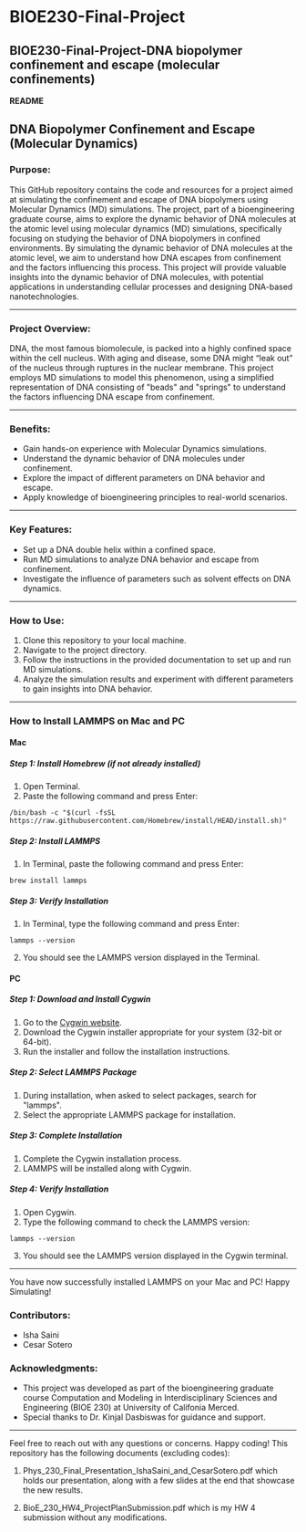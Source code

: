 # BIOE230-Final-Project
## BIOE230-Final-Project-DNA biopolymer confinement and escape (molecular confinements)
**README**

## DNA Biopolymer Confinement and Escape (Molecular Dynamics)

### Purpose:
This GitHub repository contains the code and resources for a project aimed at simulating the confinement and escape of DNA biopolymers using Molecular Dynamics (MD) simulations. The project, part of a bioengineering graduate course, aims to explore the dynamic behavior of DNA molecules at the atomic level using molecular dynamics (MD) simulations, specifically focusing on studying the behavior of DNA biopolymers in confined environments. By simulating the dynamic behavior of DNA molecules at the atomic level, we aim to understand how DNA escapes from confinement and the factors influencing this process. This project will provide valuable insights into the dynamic behavior of DNA molecules, with potential applications in understanding cellular processes and designing DNA-based nanotechnologies.

---

### Project Overview:
DNA, the most famous biomolecule, is packed into a highly confined space within the cell nucleus. With aging and disease, some DNA might “leak out” of the nucleus through ruptures in the nuclear membrane. This project employs MD simulations to model this phenomenon, using a simplified representation of DNA consisting of "beads" and "springs" to understand the factors influencing DNA escape from confinement.

---

### Benefits:
- Gain hands-on experience with Molecular Dynamics simulations.
- Understand the dynamic behavior of DNA molecules under confinement.
- Explore the impact of different parameters on DNA behavior and escape.
- Apply knowledge of bioengineering principles to real-world scenarios.

---

### Key Features:
- Set up a DNA double helix within a confined space.
- Run MD simulations to analyze DNA behavior and escape from confinement.
- Investigate the influence of parameters such as solvent effects on DNA dynamics.

---

### How to Use:
1. Clone this repository to your local machine.
2. Navigate to the project directory.
3. Follow the instructions in the provided documentation to set up and run MD simulations.
4. Analyze the simulation results and experiment with different parameters to gain insights into DNA behavior.

---

### How to Install LAMMPS on Mac and PC

#### Mac

##### Step 1: Install Homebrew (if not already installed)
1. Open Terminal.
2. Paste the following command and press Enter:
```
/bin/bash -c "$(curl -fsSL https://raw.githubusercontent.com/Homebrew/install/HEAD/install.sh)"
```

##### Step 2: Install LAMMPS
1. In Terminal, paste the following command and press Enter:
```
brew install lammps
```

##### Step 3: Verify Installation
1. In Terminal, type the following command and press Enter:
```
lammps --version
```
2. You should see the LAMMPS version displayed in the Terminal.

#### PC

##### Step 1: Download and Install Cygwin
1. Go to the [Cygwin website](https://www.cygwin.com/).
2. Download the Cygwin installer appropriate for your system (32-bit or 64-bit).
3. Run the installer and follow the installation instructions.

##### Step 2: Select LAMMPS Package
1. During installation, when asked to select packages, search for "lammps".
2. Select the appropriate LAMMPS package for installation.

##### Step 3: Complete Installation
1. Complete the Cygwin installation process.
2. LAMMPS will be installed along with Cygwin.

##### Step 4: Verify Installation
1. Open Cygwin.
2. Type the following command to check the LAMMPS version:
```
lammps --version
```
3. You should see the LAMMPS version displayed in the Cygwin terminal.

---

You have now successfully installed LAMMPS on your Mac and PC! Happy Simulating!

### Contributors:
- Isha Saini
- Cesar Sotero

### Acknowledgments:
- This project was developed as part of the bioengineering graduate course Computation and Modeling in Interdisciplinary Sciences and Engineering (BIOE 230) at University of Califonia Merced.
- Special thanks to Dr. Kinjal Dasbiswas for guidance and support.

---

Feel free to reach out with any questions or concerns. Happy coding!
This repository has the following documents (excluding codes):

1. Phys_230_Final_Presentation_IshaSaini_and_CesarSotero.pdf which holds our presentation, along with a few slides at the end that showcase the new results.

2. BioE_230_HW4_ProjectPlanSubmission.pdf which is my HW 4 submission without any modifications.


